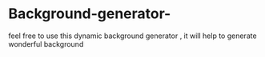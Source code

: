 # Background-generator-
feel free to use this dynamic background generator , it will help to generate wonderful background 
